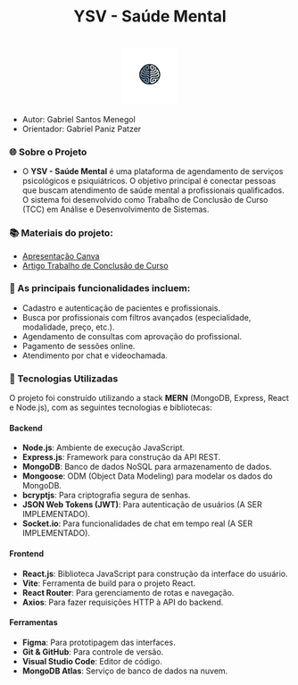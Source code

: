 <div align="center">
  <h1>YSV - Saúde Mental</h1>
  <h1><img src="frontEnd/logoYSV.png" alt="Logo do YSV" width="20%" style="vertical-align: middle;"/></h1>
</div>


- Autor: Gabriel Santos Menegol
- Orientador: Gabriel Paniz Patzer

### 🌐 Sobre o Projeto

- O **YSV - Saúde Mental** é uma plataforma de agendamento de serviços psicológicos e psiquiátricos. O objetivo principal é conectar pessoas que buscam atendimento de saúde mental a profissionais qualificados. O sistema foi desenvolvido como Trabalho de Conclusão de Curso (TCC) em Análise e Desenvolvimento de Sistemas.

### 📚 Materiais do projeto: <br>
- [Apresentação Canva](LinkCanva)
- [Artigo Trabalho de Conclusão de Curso](LinkDoc)

### 🔨 As principais funcionalidades incluem:
- Cadastro e autenticação de pacientes e profissionais.
- Busca por profissionais com filtros avançados (especialidade, modalidade, preço, etc.).
- Agendamento de consultas com aprovação do profissional.
- Pagamento de sessões online.
- Atendimento por chat e videochamada.

### 🚀 Tecnologias Utilizadas

O projeto foi construído utilizando a stack **MERN** (MongoDB, Express, React e Node.js), com as seguintes tecnologias e bibliotecas:

#### Backend
- **Node.js**: Ambiente de execução JavaScript.
- **Express.js**: Framework para construção da API REST.
- **MongoDB**: Banco de dados NoSQL para armazenamento de dados.
- **Mongoose**: ODM (Object Data Modeling) para modelar os dados do MongoDB.
- **bcryptjs**: Para criptografia segura de senhas.
- **JSON Web Tokens (JWT)**: Para autenticação de usuários (A SER IMPLEMENTADO).
- **Socket.io**: Para funcionalidades de chat em tempo real (A SER IMPLEMENTADO).

#### Frontend
- **React.js**: Biblioteca JavaScript para construção da interface do usuário.
- **Vite**: Ferramenta de build para o projeto React.
- **React Router**: Para gerenciamento de rotas e navegação.
- **Axios**: Para fazer requisições HTTP à API do backend.

#### Ferramentas
- **Figma**: Para prototipagem das interfaces.
- **Git & GitHub**: Para controle de versão.
- **Visual Studio Code**: Editor de código.
- **MongoDB Atlas**: Serviço de banco de dados na nuvem.